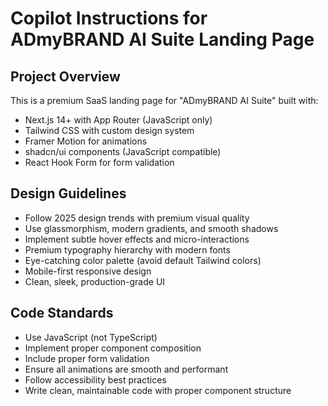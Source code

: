 # Copilot Instructions for ADmyBRAND AI Suite Landing Page

<!-- Use this file to provide workspace-specific custom instructions to Copilot. For more details, visit https://code.visualstudio.com/docs/copilot/copilot-customization#_use-a-githubcopilotinstructionsmd-file -->

## Project Overview

This is a premium SaaS landing page for "ADmyBRAND AI Suite" built with:

-   Next.js 14+ with App Router (JavaScript only)
-   Tailwind CSS with custom design system
-   Framer Motion for animations
-   shadcn/ui components (JavaScript compatible)
-   React Hook Form for form validation

## Design Guidelines

-   Follow 2025 design trends with premium visual quality
-   Use glassmorphism, modern gradients, and smooth shadows
-   Implement subtle hover effects and micro-interactions
-   Premium typography hierarchy with modern fonts
-   Eye-catching color palette (avoid default Tailwind colors)
-   Mobile-first responsive design
-   Clean, sleek, production-grade UI

## Code Standards

-   Use JavaScript (not TypeScript)
-   Implement proper component composition
-   Include proper form validation
-   Ensure all animations are smooth and performant
-   Follow accessibility best practices
-   Write clean, maintainable code with proper component structure
